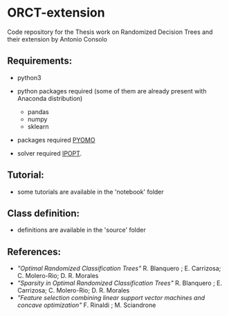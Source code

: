 # ORCT-extension
Code repository for the Thesis work on Randomized Decision Trees and their extension by Antonio Consolo

## Requirements:
* python3
* python packages required (some of them are already present with Anaconda distribution)
  * pandas
  * numpy
  * sklearn

* packages required [PYOMO](http://www.pyomo.org/)
* solver required [IPOPT](https://anaconda.org/conda-forge/ipopt). 

## Tutorial:
  * some tutorials are available in the 'notebook' folder

## Class definition:
  * definitions are available in the 'source' folder

## References:
* _"Optimal Randomized Classification Trees"_ R. Blanquero ; E. Carrizosa; C. Molero-Rio; D. R. Morales
* _"Sparsity in Optimal Randomized Classification Trees"_ R. Blanquero ; E. Carrizosa; C. Molero-Rio; D. R. Morales
* _"Feature selection combining linear support vector machines and concave
optimization"_ F. Rinaldi ; M. Sciandrone
